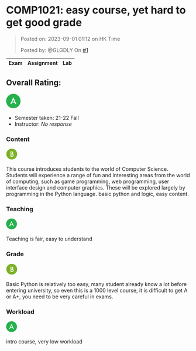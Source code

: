 # COMP1021: easy course, yet hard to get good grade

> Posted on: 2023-09-01 01:12 on HK Time
> 
> Posted by: @GLGDLY On [#1](https://github.com/GLGDLY/HKUST_courses_space/issues/1)

| Exam | Assignment | Lab |
| ---------------- | ---------------- | ---------------- |

## Overall Rating:
<img src="https://github.com/GLGDLY/HKUST_courses_space/raw/master/images/A.svg" width="40" height="40">

- Semester taken: 21-22 Fall
- Instructor: _No response_

### Content

<img src="https://github.com/GLGDLY/HKUST_courses_space/raw/master/images/B.svg" width="30" height="30">

This course introduces students to the world of Computer Science. Students will experience a range of fun and interesting areas from the world of computing, such as game programming, web programming, user interface design and computer graphics. These will be explored largely by programming in the Python language.
basic python and logic, easy content.

### Teaching

<img src="https://github.com/GLGDLY/HKUST_courses_space/raw/master/images/A.svg" width="30" height="30">

Teaching is fair, easy to understand

### Grade

<img src="https://github.com/GLGDLY/HKUST_courses_space/raw/master/images/B.svg" width="30" height="30">

Basic Python is relatively too easy, many student already know a lot before entering university, so even this is a 1000 level course, it is difficult to get A or A+, you need to be very careful in exams.

### Workload

<img src="https://github.com/GLGDLY/HKUST_courses_space/raw/master/images/A.svg" width="30" height="30">

intro course, very low workload
